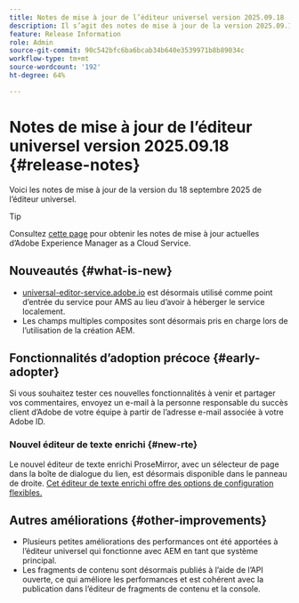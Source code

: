 ```yaml
---
title: Notes de mise à jour de l’éditeur universel version 2025.09.18
description: Il s’agit des notes de mise à jour de la version 2025.09.18 de l’éditeur universel.
feature: Release Information
role: Admin
source-git-commit: 90c542bfc6ba6bcab34b640e3539971b8b89034c
workflow-type: tm+mt
source-wordcount: '192'
ht-degree: 64%

---
```



# Notes de mise à jour de l’éditeur universel version 2025.09.18 {#release-notes}

Voici les notes de mise à jour de la version du 18 septembre 2025 de l’éditeur universel.

>[!TIP]
>
>Consultez [cette page](/help/release-notes/release-notes-cloud/release-notes-current.md) pour obtenir les notes de mise à jour actuelles d’Adobe Experience Manager as a Cloud Service.

## Nouveautés {#what-is-new}

* [universal-editor-service.adobe.io](http://universal-editor-service.adobe.io/) est désormais utilisé comme point d’entrée du service pour AMS au lieu d’avoir à héberger le service localement.
* Les champs multiples composites sont désormais pris en charge lors de l’utilisation de la création AEM.

## Fonctionnalités d’adoption précoce {#early-adopter}

Si vous souhaitez tester ces nouvelles fonctionnalités à venir et partager vos commentaires, envoyez un e-mail à la personne responsable du succès client d’Adobe de votre équipe à partir de l’adresse e-mail associée à votre Adobe ID.

### Nouvel éditeur de texte enrichi {#new-rte}

Le nouvel éditeur de texte enrichi ProseMirror, avec un sélecteur de page dans la boîte de dialogue du lien, est désormais disponible dans le panneau de droite. [Cet éditeur de texte enrichi offre des options de configuration flexibles.](/help/implementing/universal-editor/configure-rte.md)

## Autres améliorations {#other-improvements}

* Plusieurs petites améliorations des performances ont été apportées à l’éditeur universel qui fonctionne avec AEM en tant que système principal.
* Les fragments de contenu sont désormais publiés à l’aide de l’API ouverte, ce qui améliore les performances et est cohérent avec la publication dans l’éditeur de fragments de contenu et la console.
